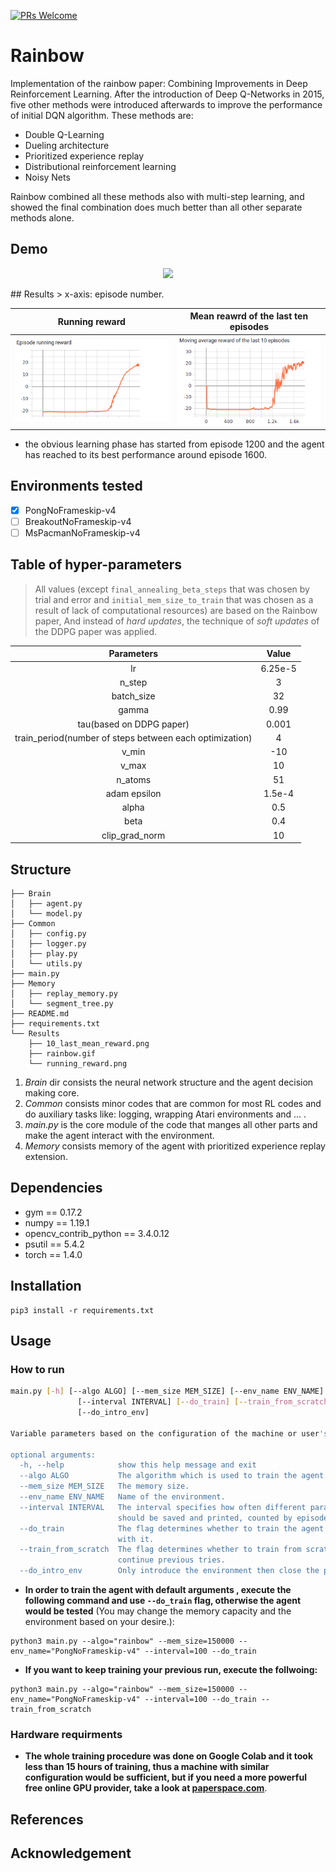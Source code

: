 [![PRs Welcome](https://img.shields.io/badge/PRs-welcome-brightgreen.svg?style=flat-square)](http://makeapullrequest.com)  
# Rainbow
Implementation of the rainbow paper: Combining Improvements in Deep Reinforcement Learning. After the introduction of Deep Q-Networks in 2015, five other methods were introduced afterwards to improve the performance of initial DQN algorithm. These methods are:
- Double Q-Learning
- Dueling architecture
- Prioritized experience replay
- Distributional reinforcement learning
- Noisy Nets

Rainbow combined all these methods also with multi-step learning, and showed the final combination does much better than all other separate methods alone.

## Demo
<p align="center">
  <img src="Results/rainbow.gif" height=250>
</p>
## Results
> x-axis: episode number.

Running reward| Mean reawrd of the last ten episodes
:-----------------------:|:-----------------------:|
![](Results/running_reward.png)| ![](Results/10_last_mean_reward.png)

- the obvious learning phase has started from episode 1200 and the agent has reached to its best performance around episode 1600.  

## Environments tested
- [x] PongNoFrameskip-v4
- [ ] BreakoutNoFrameskip-v4
- [ ] MsPacmanNoFrameskip-v4

## Table of hyper-parameters
>All values (except `final_annealing_beta_steps` that was chosen by trial and error and `initial_mem_size_to_train` that was chosen as a result of lack of computational resources) are based on the Rainbow paper, And instead of _hard updates_, the technique of _soft updates_ of the DDPG paper was applied.

Parameters| Value
:-----------------------:|:-----------------------:|
lr			     | 6.25e-5
n_step		     | 3
batch_size            | 32
gamma	          | 0.99
tau(based on DDPG paper)| 0.001
train_period(number of steps between each optimization)|4
v_min		    | -10
v_max		   | 10
n_atoms		    | 51
adam epsilon       |1.5e-4
alpha      		    | 0.5
beta      		    | 0.4
clip_grad_norm    |10


## Structure
```shell
├── Brain
│   ├── agent.py
│   └── model.py
├── Common
│   ├── config.py
│   ├── logger.py
│   ├── play.py
│   └── utils.py
├── main.py
├── Memory
│   ├── replay_memory.py
│   └── segment_tree.py
├── README.md
├── requirements.txt
└── Results
    ├── 10_last_mean_reward.png
    ├── rainbow.gif
    └── running_reward.png
```
1. _Brain_ dir consists the neural network structure and the agent decision making core.
2. _Common_ consists minor codes that are common for most RL codes and do auxiliary tasks like: logging, wrapping Atari environments and ... .
3. _main.py_ is the core module of the code that manges all other parts and make the agent interact with the environment.
4. _Memory_ consists memory of the agent with prioritized experience replay extension.
## Dependencies
- gym == 0.17.2
- numpy == 1.19.1
- opencv_contrib_python == 3.4.0.12
- psutil == 5.4.2
- torch == 1.4.0

## Installation
```shell
pip3 install -r requirements.txt
```
## Usage
### How to run
```bash
main.py [-h] [--algo ALGO] [--mem_size MEM_SIZE] [--env_name ENV_NAME]
               [--interval INTERVAL] [--do_train] [--train_from_scratch]
               [--do_intro_env]

Variable parameters based on the configuration of the machine or user's choice

optional arguments:
  -h, --help            show this help message and exit
  --algo ALGO           The algorithm which is used to train the agent.
  --mem_size MEM_SIZE   The memory size.
  --env_name ENV_NAME   Name of the environment.
  --interval INTERVAL   The interval specifies how often different parameters
                        should be saved and printed, counted by episodes.
  --do_train            The flag determines whether to train the agent or play
                        with it.
  --train_from_scratch  The flag determines whether to train from scratch or[default=True]
                        continue previous tries.
  --do_intro_env        Only introduce the environment then close the program.
```
- **In order to train the agent with default arguments , execute the following command and use `--do_train` flag, otherwise the agent would be tested** (You may change the memory capacity and the environment based on your desire.):
```shell
python3 main.py --algo="rainbow" --mem_size=150000 --env_name="PongNoFrameskip-v4" --interval=100 --do_train
```
- **If you want to keep training your previous run, execute the follwoing:**
```shell
python3 main.py --algo="rainbow" --mem_size=150000 --env_name="PongNoFrameskip-v4" --interval=100 --do_train --train_from_scratch
```
### Hardware requirments
- **The whole training procedure was done on Google Colab and it took less than 15 hours of training, thus a machine with similar configuration would be sufficient, but if you need a more powerful free online GPU provider, take a look at [paperspace.com](paperspace.com)**.
## References

## Acknowledgement 
